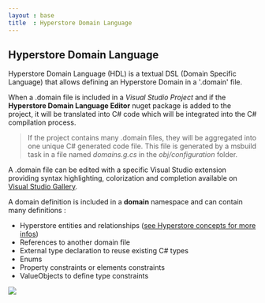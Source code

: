 ```yaml
---
layout : base
title  : Hyperstore Domain Language
---
```

## Hyperstore Domain Language

Hyperstore Domain Language (HDL) is a textual DSL (Domain Specific Language) that allows defining an Hyperstore Domain in a '.domain' file.

When a .domain file is included in a *Visual Studio Project* and if the **Hyperstore Domain Language Editor** nuget package is added to the project, it will be translated into C# code which will be integrated into the C# compilation process.

> If the project contains many .domain files, they will be aggregated into one unique C# generated code file. This file is generated by a msbuild task in a file named *domains.g.cs* in the *obj/configuration* folder.

A .domain file can be edited with a specific Visual Studio extension providing syntax highlighting, colorization and completion available on [Visual Studio Gallery](http://visualstudiogallery.msdn.microsoft.com/7243e6ca-e7bd-44a6-92a5-50b0083f6287).

A domain definition is included in a **domain** namespace and can contain many definitions :

* Hyperstore entities and relationships ([see Hyperstore concepts for more infos](/Concepts))
* References to another domain file
* External type declaration to reuse existing C# types
* Enums
* Property constraints or elements constraints
* ValueObjects to define type constraints

![](../img/Sample.png)




